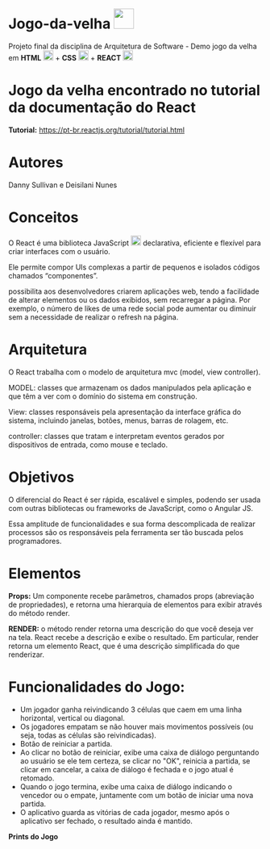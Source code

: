 # Jogo-da-velha <img src="https://user-images.githubusercontent.com/53665910/204693283-63d40418-46d0-477f-be0c-5fa72fe0c154.png" width="40" height="40"/>

Projeto final da disciplina de Arquitetura de Software - Demo jogo da velha em **HTML** <img src="https://cdn-icons-png.flaticon.com/512/5968/5968267.png" width="20" height="20"/> + **CSS** <img src="https://cdn-icons-png.flaticon.com/512/5968/5968242.png" width="20" height="20"/> + **REACT**   <img src="https://user-images.githubusercontent.com/53665910/204693043-fc33a4d1-a897-4561-8782-372241cd2b40.png" width="20" height="20"/>


# Jogo da velha encontrado no tutorial da documentação do React
**Tutorial:** https://pt-br.reactjs.org/tutorial/tutorial.html


# Autores
Danny Sullivan e Deisilani Nunes

# Conceitos
O React é uma biblioteca JavaScript <img src="https://cdn-icons-png.flaticon.com/512/5968/5968292.png" width="20" height="20"/>  declarativa, eficiente e flexível para criar interfaces com o usuário. 

Ele permite compor UIs complexas a partir de pequenos e isolados códigos chamados “componentes”.

possibilita aos desenvolvedores criarem aplicações web, tendo a facilidade de alterar elementos ou os dados exibidos, sem recarregar a página. Por exemplo, o número de likes de uma rede social pode aumentar ou diminuir sem a necessidade de realizar o refresh na página.

# Arquitetura 
O React trabalha com o modelo de arquitetura mvc (model, view controller).

MODEL: classes que armazenam os dados manipulados pela aplicação e que têm a ver com o domínio do sistema em construção. 

View: classes responsáveis pela apresentação da interface gráfica do sistema, incluindo janelas, botões, menus, barras de rolagem, etc.

controller: classes que tratam e interpretam eventos gerados por dispositivos de entrada, como mouse e teclado.

# Objetivos
O diferencial do React é ser rápida, escalável e simples, podendo ser usada com outras bibliotecas ou frameworks de JavaScript, como o Angular JS. 

Essa amplitude de funcionalidades e sua forma descomplicada de realizar processos são os responsáveis pela ferramenta ser tão buscada pelos programadores.

# Elementos

**Props:** Um componente recebe parâmetros, chamados props (abreviação de propriedades), e retorna uma hierarquia de elementos para exibir através do método render.

**RENDER:** o método render retorna uma descrição do que você deseja ver na tela. React recebe a descrição e exibe o resultado. Em particular, render retorna um elemento React, que é uma descrição simplificada do que renderizar.



# Funcionalidades do Jogo:

- Um jogador ganha reivindicando 3 células que caem em uma linha horizontal, vertical ou diagonal.
- Os jogadores empatam se não houver mais movimentos possíveis (ou seja, todas as células são reivindicadas).
- Botão de reiniciar a partida.
- Ao clicar no botão de reiniciar, exibe uma caixa de diálogo perguntando ao usuário se ele tem certeza, se clicar no "OK", reinicia a partida, se clicar em cancelar, a caixa de diálogo é fechada e o jogo atual é retomado.
- Quando o jogo termina, exibe uma caixa de diálogo indicando o vencedor ou o empate, juntamente com um botão de iniciar uma nova partida.
- O aplicativo guarda as vitórias de cada jogador, mesmo após o aplicativo ser fechado, o resultado ainda é mantido.

**Prints do Jogo**
